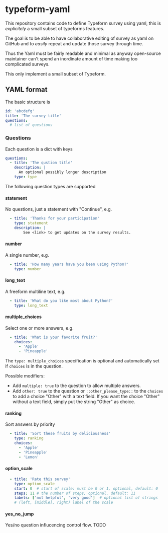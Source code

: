 # typeform-yaml

This repository contains code to define Typeform survey using yaml, 
this is _explicitely_ a small subset of typeforms features. 

The goal is to be able to have collaborative editing of survey as yaml on 
GitHub and to _easily_ repeat and update those survey through time. 

Thus the Yaml must be fairly readable and minimal as anyway open-source maintainer 
can't spend an inordinate amount of time making too complicated surveys. 

This only implement a small subset of Typeform.

## YAML format

The basic structure is
```yaml
id: 'abcdefg'
title: 'The survey title'
questions:
  # list of questions
```

### Questions

Each question is a dict with keys

```yaml
questions:
  - title: 'The qustion title'
    description: |
      An optional possibly longer description
    type: type
```

The following question types are supported

#### statement

No questions, just a statement with "Continue", e.g.
```yaml
  - title: 'Thanks for your participation'
    type: statement
    description: |
        See <link> to get updates on the survey results.
```

#### number
A single number, e.g.
```yaml
  - title: 'How many years have you been using Python?'
    type: number
```

#### long_text
A freeform multiline text, e.g.
```yaml
  - title: 'What do you like most about Python?'
    type: long_text
```

#### multiple_choices
Select one or more answers, e.g.

```yaml
  - title: 'What is your favorite fruit?'
    choices:
      - 'Apple'
      - 'Pineapple'
```

The `type: multiple_choices` specification is optional and automatically set if `choices` is in the question.

Possible modifiers:
- Add `multiple: true` to the question to allow multiple answers.
- Add `other: true` to the question or `::other_please_type::` to the `choices` to add a choice "Other"
  with a text field. If you want the choice "Other" without a text field, simply put the string "Other"
  as choice.

#### ranking
Sort answers by priority
```yaml
  - title: 'Sort these fruits by deliciousness'
    type: ranking
    choices:
      - 'Apple'
      - 'Pineapple'
      - 'Lemon'
```

#### option_scale

```yaml
  - title: 'Rate this survey'
    type: option_scale
    start: 0  # start of scale: must be 0 or 1, optional, default: 0
    steps: 11 # the number of steps, optional, default: 11
    labels: ['not helpful', 'very good']  # optional list of strings
    # (left, [middle], right) label of the scale
```

#### yes_no_jump

Yes/no question influcencing control flow. TODO